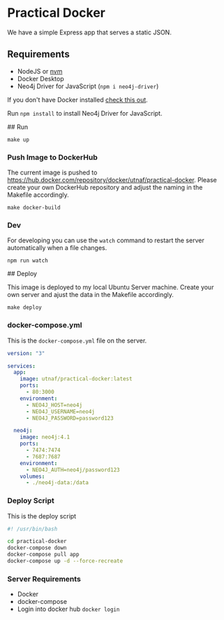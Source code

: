 # Practical Docker

We have a simple Express app that serves a static JSON.

## Requirements

- NodeJS or [nvm](https://nvm.sh)
- Docker Desktop
- Neo4j Driver for JavaScript (`npm i neo4j-driver`)

If you don't have Docker installed [check this out](https://docs.docker.com/docker-for-mac/install/).

Run `npm install` to install Neo4j Driver for JavaScript.

## Run

`make up`

### Push Image to DockerHub

The current image is pushed to https://hub.docker.com/repository/docker/utnaf/practical-docker. Please create your own DockerHub repository and adjust the naming in the Makefile accordingly.

```
make docker-build
```

### Dev

For developing you can use the `watch` command to restart the server automatically when a file changes.

```
npm run watch
```

## Deploy

This image is deployed to my local Ubuntu Server machine. Create your own server and ajust the data in the Makefile accordingly.

```
make deploy
```

### docker-compose.yml

This is the `docker-compose.yml` file on the server.

```yaml
version: "3"

services:
  app:
    image: utnaf/practical-docker:latest
    ports:
      - 80:3000
    environment:
      - NEO4J_HOST=neo4j
      - NEO4J_USERNAME=neo4j
      - NEO4J_PASSWORD=password123

  neo4j:
    image: neo4j:4.1
    ports:
      - 7474:7474
      - 7687:7687
    environment:
      - NEO4J_AUTH=neo4j/password123
    volumes:
      - ./neo4j-data:/data
```

### Deploy Script

This is the deploy script

```bash
#! /usr/bin/bash

cd practical-docker
docker-compose down
docker-compose pull app
docker-compose up -d --force-recreate
```

### Server Requirements

- Docker
- docker-compose
- Login into docker hub `docker login`
